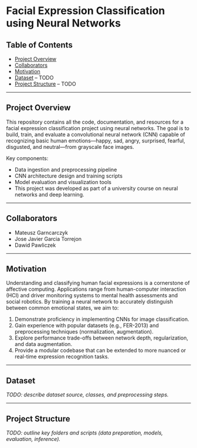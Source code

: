 # Facial Expression Classification using Neural Networks

## Table of Contents

* [Project Overview](#project-overview)
* [Collaborators](#collaborators)
* [Motivation](#motivation)
* [Dataset](#dataset) – TODO
* [Project Structure](#project-structure) – TODO

---

## Project Overview

This repository contains all the code, documentation, and resources for a facial expression classification project using neural networks. The goal is to build, train, and evaluate a convolutional neural network (CNN) capable of recognizing basic human emotions—happy, sad, angry, surprised, fearful, disgusted, and neutral—from grayscale face images.

Key components:

- Data ingestion and preprocessing pipeline
- CNN architecture design and training scripts
- Model evaluation and visualization tools
- This project was developed as part of a university course on neural networks and deep learning.

---

## Collaborators

* Mateusz Garncarczyk
* Jose Javier Garcia Torrejon
* Dawid Pawliczek

---

## Motivation

Understanding and classifying human facial expressions is a cornerstone of affective computing. Applications range from human-computer interaction (HCI) and driver monitoring systems to mental health assessments and social robotics. By training a neural network to accurately distinguish between common emotional states, we aim to:

1. Demonstrate proficiency in implementing CNNs for image classification.
2. Gain experience with popular datasets (e.g., FER-2013) and preprocessing techniques (normalization, augmentation).
3. Explore performance trade-offs between network depth, regularization, and data augmentation.
4. Provide a modular codebase that can be extended to more nuanced or real-time expression recognition tasks.

---

## Dataset

*TODO: describe dataset source, classes, and preprocessing steps.*

---

## Project Structure

*TODO: outline key folders and scripts (data preparation, models, evaluation, inference).*